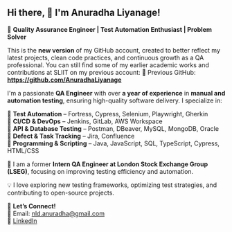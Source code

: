 ## Hi there, 👋 **I'm Anuradha Liyanage!**  
🚀 **Quality Assurance Engineer | Test Automation Enthusiast | Problem Solver**  

This is the **new version** of my GitHub account, created to better reflect my latest projects, clean code practices, and continuous growth as a QA professional. You can still find some of my earlier academic works and contributions at SLIIT on my previous account:
🔗 Previous GitHub: **https://github.com/AnuradhaLiyanage**

I'm a passionate **QA Engineer** with over **a year of experience** in **manual and automation testing**, ensuring high-quality software delivery. I specialize in:  

🔹 **Test Automation** – Fortress, Cypress, Selenium, Playwright, Gherkin  
🔹 **CI/CD & DevOps** – Jenkins, GitLab, AWS Workspace  
🔹 **API & Database Testing** – Postman, DBeaver, MySQL, MongoDB, Oracle  
🔹 **Defect & Task Tracking** – Jira, Confluence  
🔹 **Programming & Scripting** – Java, JavaScript, SQL, TypeScript, Cypress, HTML/CSS

📌 I am a former **Intern QA Engineer at London Stock Exchange Group (LSEG)**, focusing on improving testing efficiency and automation.  

💡 I love exploring new testing frameworks, optimizing test strategies, and contributing to open-source projects.  


🔗 **Let’s Connect!**  
📧 Email: nld.anuradha@gmail.com  
💼 [LinkedIn](https://www.linkedin.com/in/anuradha-liyanage-8b2578231)   

